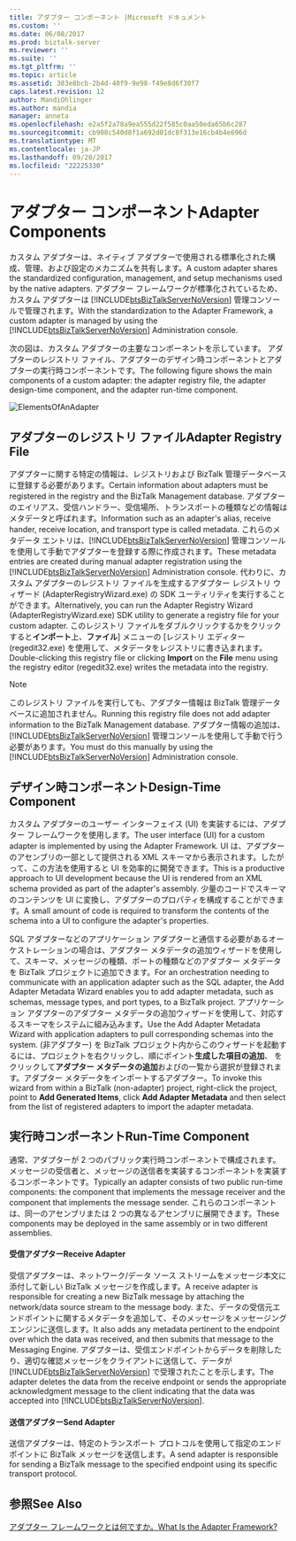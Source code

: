 ```yaml
---
title: アダプター コンポーネント |Microsoft ドキュメント
ms.custom: ''
ms.date: 06/08/2017
ms.prod: biztalk-server
ms.reviewer: ''
ms.suite: ''
ms.tgt_pltfrm: ''
ms.topic: article
ms.assetid: 383e8bcb-2b4d-40f9-9e98-f49e8d6f30f7
caps.latest.revision: 12
author: MandiOhlinger
ms.author: mandia
manager: anneta
ms.openlocfilehash: e2a5f2a78a9ea555d22f585c0aa50eda65b6c287
ms.sourcegitcommit: cb908c540d8f1a692d01dc8f313e16cb4b4e696d
ms.translationtype: MT
ms.contentlocale: ja-JP
ms.lasthandoff: 09/20/2017
ms.locfileid: "22225330"
---
```

# <a name="adapter-components"></a><span data-ttu-id="43cdf-102">アダプター コンポーネント</span><span class="sxs-lookup"><span data-stu-id="43cdf-102">Adapter Components</span></span>
<span data-ttu-id="43cdf-103">カスタム アダプターは、ネイティブ アダプターで使用される標準化された構成、管理、および設定のメカニズムを共有します。</span><span class="sxs-lookup"><span data-stu-id="43cdf-103">A custom adapter shares the standardized configuration, management, and setup mechanisms used by the native adapters.</span></span> <span data-ttu-id="43cdf-104">アダプター フレームワークが標準化されているため、カスタム アダプターは [!INCLUDE[btsBizTalkServerNoVersion](../includes/btsbiztalkservernoversion-md.md)] 管理コンソールで管理されます。</span><span class="sxs-lookup"><span data-stu-id="43cdf-104">With the standardization to the Adapter Framework, a custom adapter is managed by using the [!INCLUDE[btsBizTalkServerNoVersion](../includes/btsbiztalkservernoversion-md.md)] Administration console.</span></span>  
  
 <span data-ttu-id="43cdf-105">次の図は、カスタム アダプターの主要なコンポーネントを示しています。 アダプターのレジストリ ファイル、アダプターのデザイン時コンポーネントとアダプターの実行時コンポーネントです。</span><span class="sxs-lookup"><span data-stu-id="43cdf-105">The following figure shows the main components of a custom adapter: the adapter registry file, the adapter design-time component, and the adapter run-time component.</span></span>  
  
 ![](../core/media/elementsofanadapter.gif "ElementsOfAnAdapter")  
  
## <a name="adapter-registry-file"></a><span data-ttu-id="43cdf-106">アダプターのレジストリ ファイル</span><span class="sxs-lookup"><span data-stu-id="43cdf-106">Adapter Registry File</span></span>  
 <span data-ttu-id="43cdf-107">アダプターに関する特定の情報は、レジストリおよび BizTalk 管理データベースに登録する必要があります。</span><span class="sxs-lookup"><span data-stu-id="43cdf-107">Certain information about adapters must be registered in the registry and the BizTalk Management database.</span></span> <span data-ttu-id="43cdf-108">アダプターのエイリアス、受信ハンドラー、受信場所、トランスポートの種類などの情報はメタデータと呼ばれます。</span><span class="sxs-lookup"><span data-stu-id="43cdf-108">Information such as an adapter's alias, receive hander, receive location, and transport type is called metadata.</span></span> <span data-ttu-id="43cdf-109">これらのメタデータ エントリは、[!INCLUDE[btsBizTalkServerNoVersion](../includes/btsbiztalkservernoversion-md.md)] 管理コンソールを使用して手動でアダプターを登録する際に作成されます。</span><span class="sxs-lookup"><span data-stu-id="43cdf-109">These metadata entries are created during manual adapter registration using the [!INCLUDE[btsBizTalkServerNoVersion](../includes/btsbiztalkservernoversion-md.md)] Administration console.</span></span> <span data-ttu-id="43cdf-110">代わりに、カスタム アダプターのレジストリ ファイルを生成するアダプター レジストリ ウィザード (AdapterRegistryWizard.exe) の SDK ユーティリティを実行することができます。</span><span class="sxs-lookup"><span data-stu-id="43cdf-110">Alternatively, you can run the Adapter Registry Wizard (AdapterRegistryWizard.exe) SDK utility to generate a registry file for your custom adapter.</span></span> <span data-ttu-id="43cdf-111">このレジストリ ファイルをダブルクリックするかをクリックすると**インポート**上、**ファイル**] メニューの [レジストリ エディター (regedit32.exe) を使用して、メタデータをレジストリに書き込まれます。</span><span class="sxs-lookup"><span data-stu-id="43cdf-111">Double-clicking this registry file or clicking **Import** on the **File** menu using the registry editor (regedit32.exe) writes the metadata into the registry.</span></span>  
  
> [!NOTE]
>  <span data-ttu-id="43cdf-112">このレジストリ ファイルを実行しても、アダプター情報は BizTalk 管理データベースに追加されません。</span><span class="sxs-lookup"><span data-stu-id="43cdf-112">Running this registry file does not add adapter information to the BizTalk Management database.</span></span> <span data-ttu-id="43cdf-113">アダプター情報の追加は、[!INCLUDE[btsBizTalkServerNoVersion](../includes/btsbiztalkservernoversion-md.md)] 管理コンソールを使用して手動で行う必要があります。</span><span class="sxs-lookup"><span data-stu-id="43cdf-113">You must do this manually by using the [!INCLUDE[btsBizTalkServerNoVersion](../includes/btsbiztalkservernoversion-md.md)] Administration console.</span></span>  
  
## <a name="design-time-component"></a><span data-ttu-id="43cdf-114">デザイン時コンポーネント</span><span class="sxs-lookup"><span data-stu-id="43cdf-114">Design-Time Component</span></span>  
 <span data-ttu-id="43cdf-115">カスタム アダプターのユーザー インターフェイス (UI) を実装するには、アダプター フレームワークを使用します。</span><span class="sxs-lookup"><span data-stu-id="43cdf-115">The user interface (UI) for a custom adapter is implemented by using the Adapter Framework.</span></span> <span data-ttu-id="43cdf-116">UI は、アダプターのアセンブリの一部として提供される XML スキーマから表示されます。したがって、この方法を使用すると UI を効率的に開発できます。</span><span class="sxs-lookup"><span data-stu-id="43cdf-116">This is a productive approach to UI development because the UI is rendered from an XML schema provided as part of the adapter's assembly.</span></span> <span data-ttu-id="43cdf-117">少量のコードでスキーマのコンテンツを UI に変換し、アダプターのプロパティを構成することができます。</span><span class="sxs-lookup"><span data-stu-id="43cdf-117">A small amount of code is required to transform the contents of the schema into a UI to configure the adapter's properties.</span></span>  
  
 <span data-ttu-id="43cdf-118">SQL アダプターなどのアプリケーション アダプターと通信する必要があるオーケストレーションの場合は、アダプター メタデータの追加ウィザードを使用して、スキーマ、メッセージの種類、ポートの種類などのアダプター メタデータを BizTalk プロジェクトに追加できます。</span><span class="sxs-lookup"><span data-stu-id="43cdf-118">For an orchestration needing to communicate with an application adapter such as the SQL adapter, the Add Adapter Metadata Wizard enables you to add adapter metadata, such as schemas, message types, and port types, to a BizTalk project.</span></span> <span data-ttu-id="43cdf-119">アプリケーション アダプターのアダプター メタデータの追加ウィザードを使用して、対応するスキーマをシステムに組み込みます。</span><span class="sxs-lookup"><span data-stu-id="43cdf-119">Use the Add Adapter Metadata Wizard with application adapters to pull corresponding schemas into the system.</span></span> <span data-ttu-id="43cdf-120">(非アダプター) を BizTalk プロジェクト内からこのウィザードを起動するには、プロジェクトを右クリックし、順にポイント**生成した項目の追加**、 をクリックして**アダプター メタデータの追加**およびの一覧から選択が登録されます。アダプター メタデータをインポートするアダプター。</span><span class="sxs-lookup"><span data-stu-id="43cdf-120">To invoke this wizard from within a BizTalk (non-adapter) project, right-click the project, point to **Add Generated Items**, click **Add Adapter Metadata** and then select from the list of registered adapters to import the adapter metadata.</span></span>  
  
## <a name="run-time-component"></a><span data-ttu-id="43cdf-121">実行時コンポーネント</span><span class="sxs-lookup"><span data-stu-id="43cdf-121">Run-Time Component</span></span>  
 <span data-ttu-id="43cdf-122">通常、アダプターが 2 つのパブリック実行時コンポーネントで構成されます。 メッセージの受信者と、メッセージの送信者を実装するコンポーネントを実装するコンポーネントです。</span><span class="sxs-lookup"><span data-stu-id="43cdf-122">Typically an adapter consists of two public run-time components: the component that implements the message receiver and the component that implements the message sender.</span></span> <span data-ttu-id="43cdf-123">これらのコンポーネントは、同一のアセンブリまたは 2 つの異なるアセンブリに展開できます。</span><span class="sxs-lookup"><span data-stu-id="43cdf-123">These components may be deployed in the same assembly or in two different assemblies.</span></span>  
  
#### <a name="receive-adapter"></a><span data-ttu-id="43cdf-124">受信アダプター</span><span class="sxs-lookup"><span data-stu-id="43cdf-124">Receive Adapter</span></span>  
 <span data-ttu-id="43cdf-125">受信アダプターは、ネットワーク/データ ソース ストリームをメッセージ本文に添付して新しい BizTalk メッセージを作成します。</span><span class="sxs-lookup"><span data-stu-id="43cdf-125">A receive adapter is responsible for creating a new BizTalk message by attaching the network/data source stream to the message body.</span></span> <span data-ttu-id="43cdf-126">また、データの受信元エンドポイントに関するメタデータを追加して、そのメッセージをメッセージング エンジンに送信します。</span><span class="sxs-lookup"><span data-stu-id="43cdf-126">It also adds any metadata pertinent to the endpoint over which the data was received, and then submits that message to the Messaging Engine.</span></span> <span data-ttu-id="43cdf-127">アダプターは、受信エンドポイントからデータを削除したり、適切な確認メッセージをクライアントに送信して、データが [!INCLUDE[btsBizTalkServerNoVersion](../includes/btsbiztalkservernoversion-md.md)] で受理されたことを示します。</span><span class="sxs-lookup"><span data-stu-id="43cdf-127">The adapter deletes the data from the receive endpoint or sends the appropriate acknowledgment message to the client indicating that the data was accepted into [!INCLUDE[btsBizTalkServerNoVersion](../includes/btsbiztalkservernoversion-md.md)].</span></span>  
  
#### <a name="send-adapter"></a><span data-ttu-id="43cdf-128">送信アダプター</span><span class="sxs-lookup"><span data-stu-id="43cdf-128">Send Adapter</span></span>  
 <span data-ttu-id="43cdf-129">送信アダプターは、特定のトランスポート プロトコルを使用して指定のエンドポイントに BizTalk メッセージを送信します。</span><span class="sxs-lookup"><span data-stu-id="43cdf-129">A send adapter is responsible for sending a BizTalk message to the specified endpoint using its specific transport protocol.</span></span>  
  
## <a name="see-also"></a><span data-ttu-id="43cdf-130">参照</span><span class="sxs-lookup"><span data-stu-id="43cdf-130">See Also</span></span>  
 [<span data-ttu-id="43cdf-131">アダプター フレームワークとは何ですか。</span><span class="sxs-lookup"><span data-stu-id="43cdf-131">What Is the Adapter Framework?</span></span>](../core/what-is-the-adapter-framework.md)